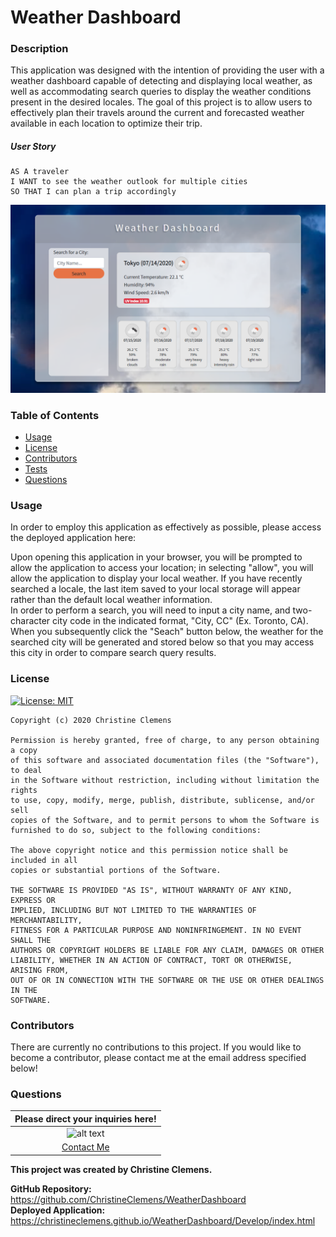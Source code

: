 # Weather Dashboard
### Description
This application was designed with the intention of providing the user with a weather dashboard capable of detecting and displaying local weather, as well as accommodating search queries to display the weather conditions present in the desired locales. The goal of this project is to allow users to effectively plan their travels around the current and forecasted weather available in each location to optimize their trip. 

##### User Story
```
AS A traveler
I WANT to see the weather outlook for multiple cities
SO THAT I can plan a trip accordingly
```
![weather dashboard demo](./Assets/WeatherDashboard.PNG)

### Table of Contents
- [Usage](#Usage) 
- [License](#License) 
- [Contributors](#Contributors) 
- [Tests](#Tests) 
- [Questions](#Questions) 

### Usage
In order to employ this application as effectively as possible, please access the deployed application here:    

Upon opening this application in your browser, you will be prompted to allow the application to access your location; in selecting "allow", you will allow the application to display your local weather. If you have recently searched a locale, the last item saved to your local storage will appear rather than the default local weather information.     
In order to perform a search, you will need to input a city name, and two-character city code in the indicated format, "City, CC" (Ex. Toronto, CA). When you subsequently click the "Seach" button below, the weather for the searched city will be generated and stored below so that you may access this city in order to compare search query results.

### License
[![License: MIT](https://img.shields.io/badge/License-MIT-yellow.svg)](https://opensource.org/licenses/MIT)

    Copyright (c) 2020 Christine Clemens

    Permission is hereby granted, free of charge, to any person obtaining a copy
    of this software and associated documentation files (the "Software"), to deal
    in the Software without restriction, including without limitation the rights
    to use, copy, modify, merge, publish, distribute, sublicense, and/or sell
    copies of the Software, and to permit persons to whom the Software is
    furnished to do so, subject to the following conditions:

    The above copyright notice and this permission notice shall be included in all
    copies or substantial portions of the Software.

    THE SOFTWARE IS PROVIDED "AS IS", WITHOUT WARRANTY OF ANY KIND, EXPRESS OR
    IMPLIED, INCLUDING BUT NOT LIMITED TO THE WARRANTIES OF MERCHANTABILITY,
    FITNESS FOR A PARTICULAR PURPOSE AND NONINFRINGEMENT. IN NO EVENT SHALL THE
    AUTHORS OR COPYRIGHT HOLDERS BE LIABLE FOR ANY CLAIM, DAMAGES OR OTHER
    LIABILITY, WHETHER IN AN ACTION OF CONTRACT, TORT OR OTHERWISE, ARISING FROM,
    OUT OF OR IN CONNECTION WITH THE SOFTWARE OR THE USE OR OTHER DEALINGS IN THE
    SOFTWARE.

### Contributors
There are currently no contributions to this project. If you would like to become a contributor, please contact me at the email address specified below!

### Questions
| Please direct your inquiries here! |
| :---: |
| ![alt text](https://avatars2.githubusercontent.com/u/64107231?v=4 "Github Profile Picture") |
| <a href= "christineclemens.tesol@gmail.com" target="_blank">Contact Me</a> |
**This project was created by Christine Clemens.**     

**GitHub Repository:** https://github.com/ChristineClemens/WeatherDashboard     
**Deployed Application:** https://christineclemens.github.io/WeatherDashboard/Develop/index.html
